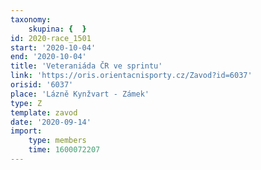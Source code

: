 ```yaml
---
taxonomy:
    skupina: {  }
id: 2020-race_1501
start: '2020-10-04'
end: '2020-10-04'
title: 'Veteraniáda ČR ve sprintu'
link: 'https://oris.orientacnisporty.cz/Zavod?id=6037'
orisid: '6037'
place: 'Lázně Kynžvart - Zámek'
type: Z
template: zavod
date: '2020-09-14'
import:
    type: members
    time: 1600072207
---
```


